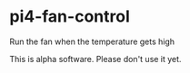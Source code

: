 # pi4-fan-control
Run the fan when the temperature gets high

This is alpha software.  Please don't use it yet.
